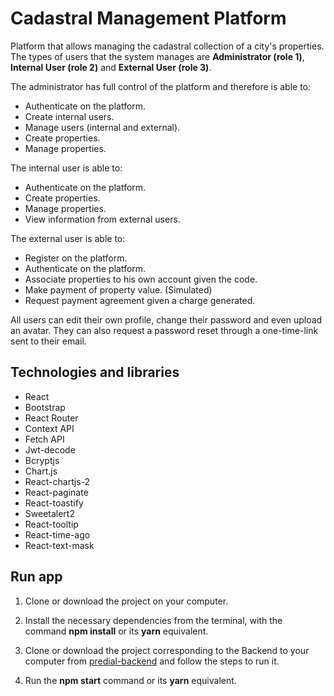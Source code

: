 # Cadastral Management Platform
Platform that allows managing the cadastral collection of a city's properties.
The types of users that the system manages are **Administrator (role 1)**, **Internal User (role 2)** and **External User (role 3)**.

The administrator has full control of the platform and therefore is able to:
* Authenticate on the platform.
* Create internal users.
* Manage users (internal and external).
* Create properties.
* Manage properties.

The internal user is able to:
* Authenticate on the platform.
* Create properties.
* Manage properties.
* View information from external users.

The external user is able to:
* Register on the platform.
* Authenticate on the platform.
* Associate properties to his own account given the code.
* Make payment of property value. (Simulated)
* Request payment agreement given a charge generated.

All users can edit their own profile, change their password and even upload an avatar. They can also request a password reset through a one-time-link sent to their email.

## Technologies and libraries
* React
* Bootstrap
* React Router
* Context API
* Fetch API
* Jwt-decode
* Bcryptjs
* Chart.js
* React-chartjs-2
* React-paginate
* React-toastify
* Sweetalert2
* React-tooltip
* React-time-ago
* React-text-mask

## Run app
1. Clone or download the project on your computer.

2. Install the necessary dependencies from the terminal, with the command **npm install** or its **yarn** equivalent.

3. Clone or download the project corresponding to the Backend to your computer from [predial-backend](https://github.com/CarlosHdzR/predial-backend) and follow the steps to run it.

4. Run the **npm start** command or its **yarn** equivalent.
